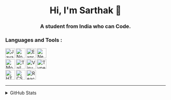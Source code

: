 <h1 align="center">Hi, I'm Sarthak 👋</h1>
<h3 align="center">A student from India who can Code.</h3>

### Languages and Tools : 

[<img align="left" alt="JavaScript" width="30px" src="https://skillicons.dev/icons?i=js" />](https://www.javascript.com/)
[<img align="left" alt="Node.js" width="30px" src="https://skillicons.dev/icons?i=nodejs" />](https://nodejs.org/en/)
[<img align="left" alt="Express Js" width="30px" src="https://skillicons.dev/icons?i=express" />](https://expressjs.com/)
[<img align="left" alt="NextJs" width="30px" src="https://skillicons.dev/icons?i=nextjs" />](https://nextjs.org/)
<br />
<br />
[<img align="left" alt="MongoDB" width="30px" src="https://skillicons.dev/icons?i=mongodb" />](https://www.mongodb.com/)
[<img align="left" alt="Tailwindcss" width="30px" src="https://skillicons.dev/icons?i=tailwind" />](https://tailwindcss.com/)
[<img align="left" alt="Visual Studio Code" width="30px" src="https://skillicons.dev/icons?i=vscode" />](https://code.visualstudio.com/)
[<img align="left" alt="Typescript" width="30px" src="https://skillicons.dev/icons?i=typescript" />](https://www.typescriptlang.org/)
<br />
<br />
[<img align="left" alt="HTML5" width="30px" src="https://skillicons.dev/icons?i=html" />](https://www.w3.org/html/)
[<img align="left" alt="CSS3" width="30px" src="https://skillicons.dev/icons?i=css" />](https://www.w3schools.com/css/)
[<img align="left" alt="React" width="30px" src="https://skillicons.dev/icons?i=react" />](https://reactjs.org/)
<br />
<br />

---

<details>
  <summary>GitHub Stats</summary>
</br>
<a href="https://github.com/ssaarthakk">
<img align="center" src="https://github-readme-streak-stats.herokuapp.com/?user=ssaarthakk&&show_icons=true&theme=tokyonight&layout=compact&count_private=true&hide_border=true&line_height=20" alt="ssaarthakk" />
</a>
</details>
